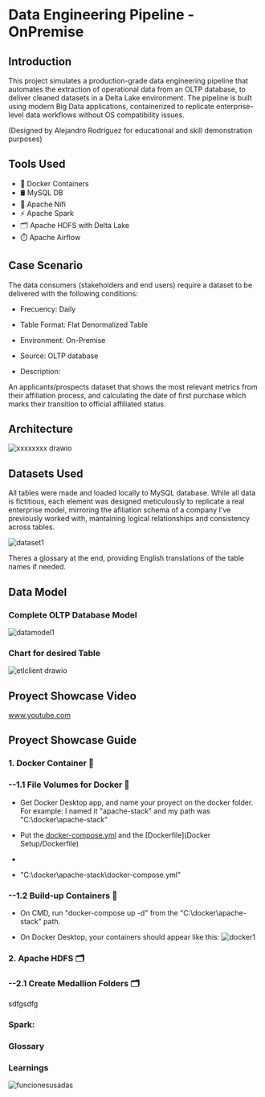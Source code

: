# Data Engineering Pipeline - OnPremise
## Introduction

This project simulates a production-grade data engineering pipeline that automates the extraction of operational data from an OLTP database, to deliver cleaned datasets in a Delta Lake environment. The pipeline is built using modern Big Data applications, containerized to replicate enterprise-level data workflows without OS compatibility issues.

(Designed by Alejandro Rodríguez for educational and skill demonstration purposes)

## Tools Used
- 🐳 Docker Containers 
- 🛢️ MySQL DB
- 🔄 Apache Nifi
- ⚡ Apache Spark
- 🗂️ Apache HDFS with Delta Lake
- ⏱️ Apache Airflow

## Case Scenario
The data consumers (stakeholders and end users) require a dataset to be delivered with the following conditions:

- Frecuency: Daily
- Table Format: Flat Denormalized Table
- Environment: On-Premise
- Source: OLTP database

- Description:

An applicants/prospects dataset that shows the most relevant metrics from their affiliation process, and calculating the date of first purchase which marks their transition to official affiliated status.

## Architecture
![xxxxxxxx drawio](https://github.com/user-attachments/assets/19ef1dfd-c282-4aaf-a2f8-edfa7023d4f1)

## Datasets Used
All tables were made and loaded locally to MySQL database. While all data is fictitious, each element was designed meticulously to replicate a real enterprise model, mirroring the afiliation schema of a company I've previously worked with, mantaining logical relationships and consistency across tables.

![dataset1](https://github.com/user-attachments/assets/309bd941-b8a0-40a0-ac6c-243f393cd3e7)

Theres a glossary at the end, providing English translations of the table names if needed.

## Data Model
### Complete OLTP Database Model
![datamodel1](https://github.com/user-attachments/assets/cc53a22c-a9ae-44d2-9b59-fb38ac1bdeeb)

### Chart for desired Table
![etlclient drawio](https://github.com/user-attachments/assets/9ec63cda-8cea-4b85-8741-d7cc2f0cb402)

## Proyect Showcase Video
www.youtube.com 
## Proyect Showcase Guide 
### 1. Docker Container 🐳

### --1.1 File Volumes for Docker 🐳
- Get Docker Desktop app, and name your proyect on the docker folder. 
For example: I named it "apache-stack" and my path was "C:\docker\apache-stack"

- Put the [docker-compose.yml](https://raw.githubusercontent.com/arinrohega/DE01-Pipeline01-ApacheStack-DeltaLake/refs/heads/main/Docker%20Setup/docker-compose.yml) and the [Dockerfile](Docker Setup/Dockerfile)
-
-   "C:\docker\apache-stack\docker-compose.yml"

### --1.2 Build-up Containers 🐳

- On CMD, run "docker-compose up -d" from the "C:\docker\apache-stack" path.

- On Docker Desktop, your containers should appear like this:
![docker1](https://github.com/user-attachments/assets/392775c9-191b-4b5a-8eda-e26786b2bc0d)




### 2. Apache HDFS 🗂️

### --2.1 Create Medallion Folders 🗂️
sdfgsdfg

### Spark:

### Glossary

### Learnings

![funcionesusadas](https://github.com/user-attachments/assets/ff5af71f-5a19-4f68-8aad-a2940089bc55)


